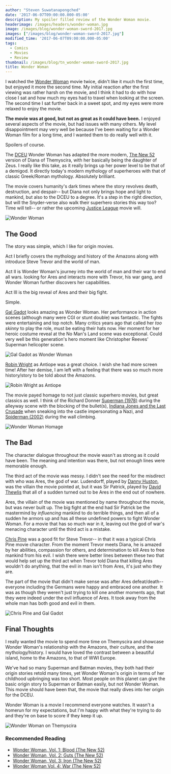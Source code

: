 ```yaml
---
author: "Steven Suwatanapongched"
date: '2017-06-07T09:00:00.000-05:00'
description: My spoiler filled review of the Wonder Woman movie.
headerimage: /images/headers/wonder-woman.jpg
image: /images/blog/wonder-woman-sword-2017.jpg
images: ["/images/blog/wonder-woman-sword-2017.jpg"]
modified_time: '2017-06-07T09:00:00.000-05:00'
tags:
  - Comics
  - Movies
  - Review
thumbnail: /images/blog/tn_wonder-woman-sword-2017.jpg
title: Wonder Woman
---
```




I watched the [Wonder Woman](https://www.imdb.com/title/tt0451279/) movie twice, didn't like it much the first time, but enjoyed it more the second time. My initial reaction after the first viewing was rather harsh on the movie, and I think it had to do with how close I sat and how much my eyes had to travel when looking at the screen. The second time I sat further back in a sweet spot, and my eyes were more relaxed to enjoy the movie.

**The movie was at good, but not as great as it could have been.** I enjoyed several aspects of the movie, but had issues with many others. My level disappointment may very well be because I've been waiting for a Wonder Woman film for a long time, and I wanted them to do really well with it.

Spoilers of course.

The [DCEU](https://en.wikipedia.org/wiki/DC_Extended_Universe) Wonder Woman has adapted the more modern, [The New 52](https://en.wikipedia.org/wiki/The_New_52) version of Diana of Themyscira, with her basically being the daughter of Zeus. I really like this take, as it really brings up her power level to be that of a demigod. It directly today's modern mythology of superheroes with that of classic Greek/Roman mythology. Absolutely brilliant.

The movie covers humanity's dark times where the story revolves death, destruction, and despair-- but Diana not only brings hope and light to mankind, but also to the DCEU to a degree. It's a step in the right direction, but will the Snyder-verse also walk their superhero stories this way too? Time will tell-- or rather the upcoming [Justice League](https://www.imdb.com/title/tt0974015/) movie will.

![Wonder Woman](/images/blog/wonder-woman-sword-2017.jpg)

## The Good

The story was simple, which I like for origin movies.

Act I briefly covers the mythology and history of the Amazons along with introduce Steve Trevor and the world of man.

Act II is Wonder Woman's journey into the world of man and their war to end all wars.  looking for Ares and interacts more with Trevor, his war gang, and Wonder Woman further discovers her capabilities.

Act III is the big reveal of Ares and their big fight.

Simple.

[Gal Gadot](https://www.imdb.com/name/nm2933757/) looks amazing as Wonder Woman. Her performance in action scenes (although many were CGI or stunt double) was fantastic. The fights were entertaining and top notch. Many critics years ago that called her *too skinny* to play the role, must be eating their hats now. Her moment for her heroic costume reveal at the No Man's Land scene was exceptional. Could very well be this generation's hero moment like Christopher Reeves' Superman helicopter scene.

![Gal Gadot as Wonder Woman](/images/blog/wonder-woman-gal-gadot-bullet.jpg)

[Robin Wright](https://www.imdb.com/name/nm0000705/) as Antiope was a great choice. I wish she had more screen time! After her demise, I am left with a feeling that there was so much more history/story to be told about the Amazons.

![Robin Wright as Antiope](/images/blog/wonder-woman-robin-wright-antiope.jpg)

The movie payed homage to not just classic superhero movies, but great classics as well. I think of the Richard Donner [Superman (1978)](https://www.imdb.com/title/tt0078346/) during the alleyway scene with the blocking of the bullet(s), [Indiana Jones and the Last Crusade](https://www.imdb.com/title/tt0097576/) when sneaking into the castle impersonating a Nazi, and [Spiderman (2002)](https://www.imdb.com/title/tt0145487/) during the wall climbing.

![Wonder Woman Homage](/images/blog/wonder-woman-homage.jpg)

## The Bad

The character dialogue throughout the movie wasn't as strong as it could have been. The meaning and intention was there, but not enough lines were memorable enough.

The third act of the movie was messy. I didn't see the need for the misdirect with who was Ares, the god of war. Ludendorff, played by [Danny Huston](https://www.imdb.com/name/nm0396812/), was the villain the movie pointed at, but it was Sir Patrick, played by [David Thewlis](https://www.imdb.com/name/nm0000667/) that all of a sudden turned out to be Ares in the end out of nowhere.

Ares, the villain of the movie was mentioned by name throughout the movie, but was never built up. The big fight at the end had Sir Patrick be the mastermind by *influencing* mankind to do terrible things, and then all of a sudden he armors up and has all these undefined powers to fight Wonder Woman. For a movie that has so much war in it, leaving out the god of war's menacing character until the third act is a mistake.

[Chris Pine](https://www.imdb.com/name/nm1517976/) was a good fit for Steve Trevor-- in that it was a typical Chris Pine movie character. From the moment Trevor meets Diana, he is amazed by her abilities, compassion for others, and determination to kill Ares to free mankind from his evil. I wish there were better lines between these two that would help set up the third act when Trevor told Diana that killing Ares wouldn't do anything, that the evil in man isn't from Ares, it's just who they are.

The part of the movie that didn't make sense was after Ares defeat/death-- everyone including the Germans were happy and embraced one another. It was as though they weren't just trying to kill one another moments ago, that they were indeed under the evil influence of Ares. It took away from the whole man has both good and evil in them.

![Chris Pine and Gal Gadot](/images/blog/wonder-woman-chris-pine-gal-gadot.jpg)

## Final Thoughts

I really wanted the movie to spend more time on Themyscira and showcase Wonder Woman's relationship with the Amazons, their culture, and the mythology/history. I would have loved the contrast between a beautiful island, home to the Amazons, to that of WWI Europe.

We've had so many Superman and Batman movies, they both had their origin stories retold many times, yet Wonder Woman's origin in terms of her childhood upbringing was too short. Most people on this planet can give the basic origin story to Superman or Batman easily, but not Wonder Woman. This movie should have been that, the movie that really dives into her origin for the DCEU.

Wonder Woman is a movie I recommend everyone watches. It wasn't a homerun for my expectations, but I'm happy with what they're trying to do and they're on base to score if they keep it up.

![Wonder Woman on Themyscira](/images/blog/wonder-woman-themyscira.jpg)

### Recommended Reading

* [Wonder Woman, Vol. 1: Blood (The New 52)](https://amzn.to/2sTPEEB)
* [Wonder Woman, Vol. 2: Guts (The New 52)](https://amzn.to/2sEzvni)
* [Wonder Woman, Vol. 3: Iron (The New 52)](https://amzn.to/2rVulp1)
* [Wonder Woman Vol. 4: War (The New 52)](https://amzn.to/2s5jLfY)